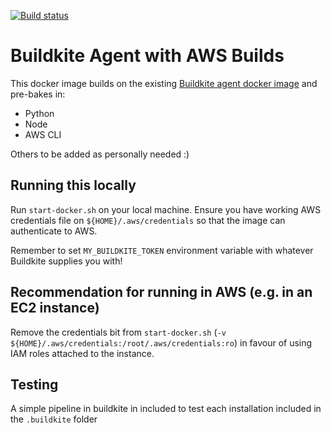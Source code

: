 [![Build status](https://badge.buildkite.com/5b2aebe62e130dfb0980cf73c9f179b850833b1637988a8512.svg)](https://buildkite.com/hsk-corp/buildkite-agent-aws-builds)

# Buildkite Agent with AWS Builds

This docker image builds on the existing [Buildkite agent docker image](https://hub.docker.com/r/buildkite/agent/dockerfile) and pre-bakes in:

- Python
- Node
- AWS CLI

Others to be added as personally needed :)

## Running this locally
Run `start-docker.sh` on your local machine. Ensure you have working AWS credentials file on `${HOME}/.aws/credentials` so that the image can authenticate to AWS.  

Remember to set `MY_BUILDKITE_TOKEN` environment variable with whatever Buildkite supplies you with!

## Recommendation for running in AWS (e.g. in an EC2 instance)
Remove the credentials bit from `start-docker.sh` (`-v ${HOME}/.aws/credentials:/root/.aws/credentials:ro`) in favour of using IAM roles attached to the instance.

## Testing
A simple pipeline in buildkite in included to test each installation included in the `.buildkite` folder